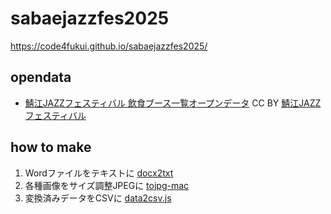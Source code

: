 # sabaejazzfes2025

https://code4fukui.github.io/sabaejazzfes2025/

## opendata

- [鯖江JAZZフェスティバル 飲食ブース一覧オープンデータ](shops.csv) CC BY [鯖江JAZZフェスティバル](https://sabaejazz.jp/)

## how to make

1. Wordファイルをテキストに [docx2txt](https://github.com/code4fukui/docx2txt)
2. 各種画像をサイズ調整JPEGに [tojpg-mac](https://github.com/code4fukui/tojpg-mac)
3. 変換済みデータをCSVに [data2csv.js](data2csv.js)


